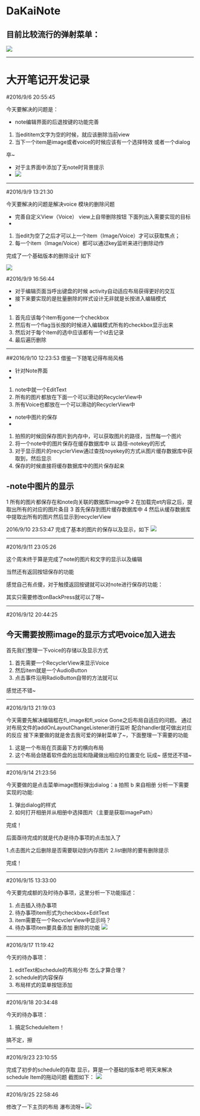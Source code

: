 # DaKaiNote
## 目前比较流行的弹射菜单：
![](http://i.imgur.com/qVlUwYD.gif)

----------
# 大开笔记开发记录
#2016/9/6 20:55:45 

今天要解决的问题是：
- note编辑界面的后退按键的功能完善
	
1. 当edititem文字为空的时候，就应该删除当前view
2. 当下一个item是image或者voice的时候应该有一个选择特效 或者一个dialog

卒~

- 对于主界面中添加了无note时背景提示
- ![](http://i.imgur.com/HqkGWaz.png)

----------
#2016/9/9 13:21:30 

今天要解决的问题是解决voice 模块的删除问题

- 完善自定义View（Voice） view上自带删除按钮
下面列出入需要实现的目标
-
1. 当edit为空了之后才可以上一个item（Image/Voice）才可以获取焦点；
2. 每一个item（Image/Voice）都可以通过key监听来进行删除动作

完成了一个基础版本的删除设计 如下

![](http://i.imgur.com/nebFhdH.gif)

#2016/9/9 16:56:44 

- 对于编辑页面当呼出键盘的时候 activity自动适应布局获得更好的交互
- 接下来要实现的是批量删除的样式设计无非就是长按进入编辑模式
- 
1. 首先应该每个item有gone一个checkbox
2. 然后有一个flag当长按的时候进入编辑模式所有的checkbox显示出来
3. 然后对于每个item的选中应该都有一个id去记录
4. 最后遍历删除


----------


##2016/9/10 12:23:53 
借鉴一下随笔记得布局风格

- 针对Note界面
-

1. note中就一个EditText
2. 所有的图片都放在下面一个可以滑动的RecyclerView中
3. 所有Voice也都放在一个可以滑动的RecyclerView中



- note中图片的保存
-
1. 拍照的时候回保存图片到内存中，可以获取图片的路径，当然每一个图片
2. 将一个note中的图片保存在缓存数据库中 以 路径-notekey的形式
3. 对于显示图片的recyclerView通过查找noyekey的方式从图片缓存数据库中获取到，然后显示
4. 保存的时候直接将缓存数据库中的图片保存起来

-note中图片的显示
-
1 所有的图片都保存在和note向关联的数据库image中
2 在加载完et内容之后，提取出所有的对应的图片条目
3 首先保存到图片缓存数据库中
4 然后从缓存数据库中提取出所有的图片然后显示到recyclerView

2016/9/10 23:53:47 
完成了基本的图片的保存以及显示，如下
![](http://i.imgur.com/aiWPp8n.png)

----------


#2016/9/11 23:05:26 

这个周末终于算是完成了note的图片和文字的显示以及编辑 

当然还有返回按钮保存的功能

感觉自己有点傻，对于触摸返回按键就可以对note进行保存的功能：

其实只需要修改onBackPress就可以了呀~


----------

#2016/9/12 20:44:25

今天需要按照image的显示方式吧voice加入进去
-

首先我们整理一下voice的存储以及显示方式

1. 首先需要一个RecyclerView来显示Voice
2. 然后item就是一个AudioButton
3. 点击事件沿用RadioButton自带的方法就可以

感觉还不错~


----------

#2016/9/13 21:19:03 


今天需要先解决编辑框在fl_image和fl_voice Gone之后布局自适应的问题。
通过对布局文件的addOnLayoutChangeListener进行监听 配合handler就可做出对应的反应
接下来要做的就是舍去我可爱的弹射菜单了~，下面整理一下需要的功能

1. 这是一个布局在页面最下方的横向布局
2. 这个布局会随着软件盘的出现和隐藏做出相应的位置变化
玩成~
感觉还不错~

----------
#2016/9/14 21:23:56 


今天要做的是点击菜单image图标弹出dialog：a 拍照 b 来自相册
分析一下需要实现的功能:

1. 弹出dialog的样式
2. 如何打开相册并从相册中选择图片（主要是获取imagePath）

完成！

后面亟待完成的就是代办是待办事项的点击加入了

1.点击图片之后删除是否需要联动到内存图片
2.list删除的要有删除提示

完成！

----------

#2016/9/15 13:33:00 

今天要完成额的及时待办事项，这里分析一下功能描述：
1. 点击插入待办事项
2. 待办事项item形式为checkbox+EditText
3. item需要在一个RecvclerView中显示吗？
4. 待办事项item要具备添加 删除的功能
![](http://i.imgur.com/PZ1sYBB.png)


----------

#2016/9/17 11:19:42 

今天的待办事项：

1. editText和schedule的布局分布 怎么才算合理？
2. schedule的内容保存
3. 布局样式的菜单按钮添加


----------

#2016/9/18 20:34:48 

今天的待办事项：

1. 搞定ScheduleItem！

搞不定，擦


----------
#2016/9/23 23:10:55 

完成了初步的schedule的存取 显示，算是一个基础的版本吧
明天来解决schedule Item的拖动问题
截图如下：
![](http://i.imgur.com/JDFLxmw.png)

----------
#2016/9/25 22:58:46 

修改了一下主页的布局  瀑布流呀~
![](http://i.imgur.com/211nkuD.png)






 





